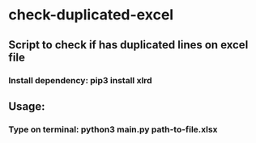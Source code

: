 # check-duplicated-excel

## Script to check if has duplicated lines on excel file

### Install dependency: pip3 install xlrd
## Usage: 
### Type on terminal: python3 main.py path-to-file.xlsx
